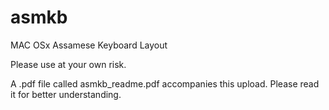 # asmkb
MAC OSx Assamese Keyboard Layout

Please use at your own risk.

A .pdf file called asmkb_readme.pdf accompanies this upload. Please read it for better understanding.
